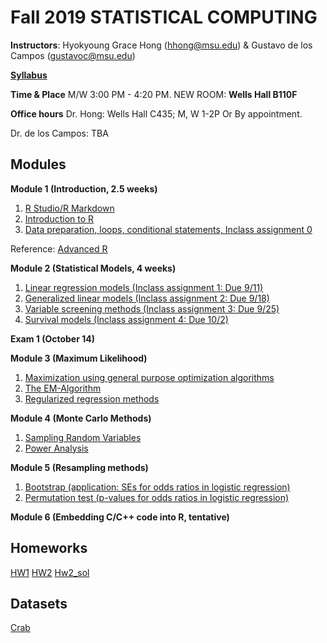 # Fall 2019 STATISTICAL COMPUTING

**Instructors**: Hyokyoung Grace Hong (hhong@msu.edu) & Gustavo de los Campos (gustavoc@msu.edu)

**[Syllabus](https://app.box.com/s/4l7zea2zvqa1kq3137tujqdx0opiif1z)**

**Time & Place** M/W 	3:00 PM - 4:20 PM. NEW ROOM: **Wells Hall B110F**

**Office hours** Dr. Hong: Wells Hall C435; M, W 1-2P Or By appointment.

Dr. de los Campos: TBA

## Modules


**Module 1 (Introduction, 2.5 weeks)**

  1. [R Studio/R Markdown](https://github.com/younghhk/STAT_COMP/blob/master/Rmarkdown.md)
  2. [Introduction to R](https://github.com/younghhk/STAT_COMP/blob/master/RIntro.md)
  3. [Data preparation, loops, conditional statements, Inclass assignment 0](https://github.com/younghhk/STAT_COMP/blob/master/DESCRIPTIVE_STATS.md) 
 
 
 
Reference: [Advanced R](https://adv-r.hadley.nz/index.html)

**Module 2 (Statistical Models, 4 weeks)**

  1. [Linear regression models (Inclass assignment 1: Due 9/11)](https://github.com/younghhk/STAT_COMP/blob/master/LM.md)
  2. [Generalized linear models (Inclass assignment 2: Due 9/18)](https://github.com/younghhk/STAT_COMP/blob/master/GLM.md)
  3. [Variable screening methods (Inclass assignment 3: Due 9/25)](https://github.com/younghhk/STAT_COMP/blob/master/VS.md) 
  4. [Survival models (Inclass assignment 4: Due 10/2)](https://github.com/younghhk/STAT_COMP/blob/master/SURVREG.md) 

**Exam 1 (October 14)**


**Module 3 (Maximum Likelihood)**

  1. [Maximization using general purpose optimization algorithms](https://github.com/gdlc/STAT_COMP/blob/master/OPTIM.md)
  2. [The EM-Algorithm](https://github.com/gdlc/STAT_COMP/blob/master/EM.md)
  3. [Regularized regression methods](https://github.com/younghhk/STAT_COMP/blob/master/PENREG.md)
  
**Module 4 (Monte Carlo Methods)**

  1. [Sampling Random Variables](https://github.com/gdlc/STAT_COMP/blob/master/SAMPLING.md)
  2. [Power Analysis](https://github.com/gdlc/STAT_COMP/blob/master/POWER.md)

**Module 5 (Resampling methods)**

  1.	[Bootstrap (application: SEs for odds ratios in logistic regression)](https://github.com/gdlc/STAT_COMP/blob/master/BOOTSTRAP.md)
  2.	[Permutation test (p-values for odds ratios in logistic regression)](https://github.com/gdlc/STAT_COMP/blob/master/PERMUTATIONS.md)
  
 **Module 6 (Embedding C/C++ code into R, tentative)**

## Homeworks


[HW1](https://younghhk.github.io/STAT_COMP/HW1.html#1)
[HW2](https://younghhk.github.io/STAT_COMP/HW2.html#1)
[Hw2_sol](https://github.com/younghhk/STAT_COMP/blob/master/HW2sol.md) 

## Datasets
[Crab](https://app.box.com/s/io9i2hzj7i7qy4ugloo4zotbtr2r2vhn)
